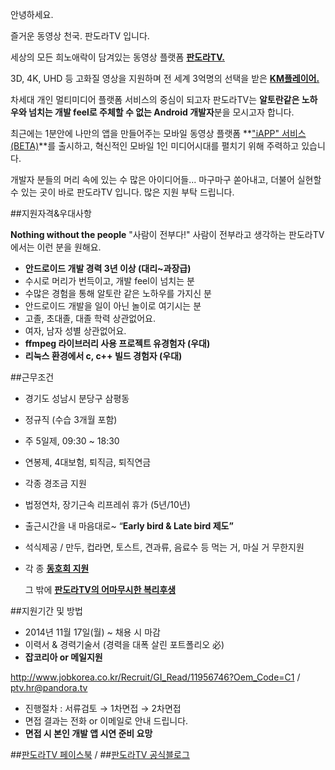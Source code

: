 안녕하세요.

즐거운 동영상 천국. 판도라TV 입니다.

세상의 모든 희노애락이 담겨있는 동영상 플랫폼 **[판도라TV.](http://pandora.tv)**

3D, 4K, UHD 등 고화질 영상을 지원하며 전 세계 3억명의 선택을 받은 **[KM플레이어.](http://www.kmplayer.com)**

차세대 개인 멀티미디어 플랫폼 서비스의 중심이 되고자 판도라TV는
**알토란같은 노하우와 넘치는 개발 feel로 주체할 수 없는 Android 개발자**분을 모시고자 합니다.

최근에는 1분안에 나만의 앱을 만들어주는 모바일 동영상 플랫폼 **["iAPP" 서비스(BETA)](http://iapp.pandora.tv/ptv_img/iapp/iapp_inter.html?&ref=main&lot=gnb)**를 출시하고, 혁신적인 모바일 1인 미디어시대를 펼치기 위해 주력하고 있습니다.

개발자 분들의 머리 속에 있는 수 많은 아이디어들...
마구마구 쏟아내고, 더불어 실현할 수 있는 곳이 바로 판도라TV 입니다.
많은 지원 부탁 드립니다.



##지원자격&우대사항

**Nothing without the people** "사람이 전부다!"
사람이 전부라고 생각하는 판도라TV에서는 이런 분을 원해요.

- **안드로이드 개발 경력 3년 이상 (대리~과장급)**
- 수시로 머리가 번득이고, 개발 feel이 넘치는 분
- 수많은 경험을 통해 알토란 같은 노하우를 가지신 분
- 안드로이드 개발을 일이 아닌 놀이로 여기시는 분
- 고졸, 초대졸, 대졸 학력 상관없어요.
- 여자, 남자 성별 상관없어요.
- **ffmpeg 라이브러리 사용 프로젝트 유경험자 (우대)**
- **리눅스 환경에서 c, c++ 빌드 경험자 (우대)**



##근무조건

- 경기도 성남시 분당구 삼평동
- 정규직 (수습 3개월 포함)
- 주 5일제, 09:30 ~ 18:30
- 연봉제, 4대보험, 퇴직금, 퇴직연금
- 각종 경조금 지원
- 법정연차, 장기근속 리프레쉬 휴가 (5년/10년)
- 출근시간을 내 마음대로~ “**Early bird & Late bird 제도”** 
- 석식제공 / 만두, 컵라면, 토스트, 견과류, 음료수 등 먹는 거, 마실 거 무한지원
- 각 종 **[동호회 지원](http://pandoratvwith.tistory.com/entry/판도라티비-동호회-구경가자)**

  그 밖에 **[판도라TV의 어마무시한 복리후생](http://pandoratvwith.tistory.com/entry/판도라티비-노현승프로의-은밀한-하루-일정)**



##지원기간 및 방법


- 2014년 11월 17일(월) ~ 채용 시 마감
- 이력서 & 경력기술서 (경력을 대폭 살린 포트폴리오 必) 
- **잡코리아 or 메일지원** 
 
 http://www.jobkorea.co.kr/Recruit/GI_Read/11956746?Oem_Code=C1   /   ptv.hr@pandora.tv
- 진행절차 : 서류검토 → 1차면접 → 2차면접
- 면접 결과는 전화 or 이메일로 안내 드립니다. 
- **면접 시 본인 개발 앱 시연 준비 요망**


##[판도라TV 페이스북](https://www.facebook.com/pandoratv) / ##[판도라TV 공식블로그](http://pandoratvwith.tistory.com/)







